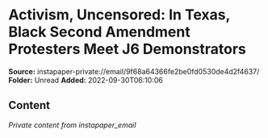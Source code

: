 # Activism, Uncensored: In Texas, Black Second Amendment Protesters Meet J6 Demonstrators

**Source:** instapaper-private://email/9f68a64366fe2be0fd0530de4d2f4637/
**Folder:** Unread
**Added:** 2022-09-30T06:10:06




## Content
*Private content from instapaper_email*
